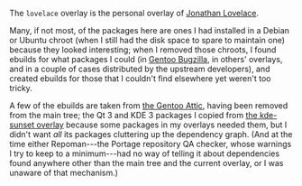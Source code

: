 The `lovelace` overlay is the personal overlay of [Jonathan
Lovelace](http://www.google.com/profiles/kingjon3377).

Many, if not most, of the packages here are ones I had installed in a Debian or
Ubuntu chroot (when I still had the disk space to spare to maintain one)
because they looked interesting; when I removed those chroots, I found ebuilds
for what packages I could (in [Gentoo Bugzilla](https://bugs.gentoo.org), in
others' overlays, and in a couple of cases distributed by the upstream
developers), and created ebuilds for those that I couldn't find elsewhere yet
weren't too tricky.

A few of the ebuilds are taken from [the Gentoo
Attic](http://sources.gentoo.org/cgi-bin/viewvc.cgi/gentoo-x86/), having been
removed from the main tree; the Qt 3 and KDE 3 packages I copied from [the
kde-sunset
overlay](http://git.overlays.gentoo.org/gitweb/?p=proj/kde-sunset.git) because
some packages in my overlays needed them, but I didn't want *all* its packages
cluttering up the dependency graph. (And at the time either Repoman---the
Portage repository QA checker, whose warnings I try to keep to a minimum---had
no way of telling it about dependencies found anywhere other than the main tree
and the current overlay, or I was unaware of that mechanism.)
